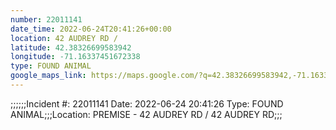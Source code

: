 ```yaml
---
number: 22011141
date_time: 2022-06-24T20:41:26+00:00
location: 42 AUDREY RD / 
latitude: 42.38326699583942
longitude: -71.16337451672338
type: FOUND ANIMAL
google_maps_link: https://maps.google.com/?q=42.38326699583942,-71.16337451672338
---
```


;;;;;;Incident #: 22011141   Date: 2022-06-24 20:41:26   Type: FOUND ANIMAL;;;Location: PREMISE - 42 AUDREY RD / 42 AUDREY RD;;;

